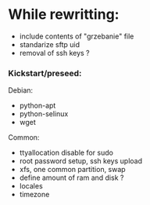 # While rewritting:
- include contents of "grzebanie" file
- standarize sftp uid
- removal of ssh keys ?

### Kickstart/preseed:
 Debian:
 - python-apt
 - python-selinux
 - wget

 Common:
 - ttyallocation disable for sudo
 - root password setup, ssh keys upload
 - xfs, one common partition, swap
 - define amount of ram and disk ?
 - locales
 - timezone
